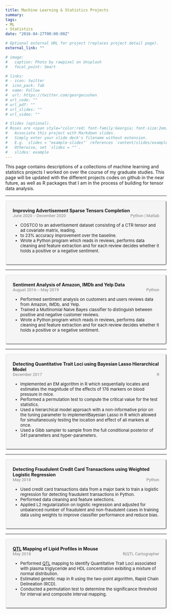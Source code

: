 ```yaml
---
title: Machine Learning & Statistics Projects
summary:     
tags:  
- ML  
- Statistics    
date: "2016-04-27T00:00:00Z"

# Optional external URL for project (replaces project detail page).
external_link: ""

# image:
#   caption: Photo by rawpixel on Unsplash
#   focal_point: Smart

# links:
# - icon: twitter
#  icon_pack: fab
#  name: Follow
#  url: https://twitter.com/georgecushen
# url_code: ""
# url_pdf: ""
# url_slides: ""
# url_video: ""

# Slides (optional).
# Roses are <span style="color:red; font-family:Georgia; font-size:2em;">red.</span>
#   Associate this project with Markdown slides.
#   Simply enter your slide deck's filename without extension.
#   E.g. `slides = "example-slides"` references `content/slides/example-slides.md`.
#   Otherwise, set `slides = ""`.
#   slides: example
---
```

This page contains descriptions of a collections of machine learning and statistics projects I worked on over the course of my graduate studies. This page will be updated with the different projects codes on github in the near future, as well as R packages that I am in the process of building for tensor data analysis.

 <!DOCTYPE html>
<html lang="en">
  <head>
  <style>
      /* The . with the boxed represents that it is a class */
      .boxed {
        border-style: outset;  
        background-color: rgb(245,245,245);
        border-radius: 5px;
        padding: 20px 20px 20px 20px;
        margin-right: 0px;
      }  
    
  </style>
  </head>
  <body>
  <hr>
   <div class="boxed">
    <span style="font-weight: bold;"> Improving Advertisement Sparse Tensors Completion </span>  
    <br><span style="color:grey; font-family:roboto; font-size:13px;"> June 2020 -- December 2020</span> <span style="color:grey; font-family:roboto; font-size:13px;float:right;"> Python | Matlab </span>
    <ul>
    <span style="font-size:13px;">
      <li> COSTCO to an advertisement dataset consisting of a CTR tensor and ad covariate matrix, leading.</li>
      <li> to 23% accuracy improvement over the baseline.</li>
      <li> Wrote a Python program which reads in reviews, performs data cleaning and feature extraction and for each review decides whether it holds a positive or a negative sentiment.</li>
      </span>  
      </ul>
     </div>
  <hr>
   <div class="boxed">
    <span style="font-weight: bold;">Sentiment Analysis of Amazon, IMDb and Yelp Data </span>  
    <br><span style="color:grey; font-family:roboto; font-size:13px;"> August 2016 -- May 2019</span> <span style="color:grey; font-family:roboto; font-size:13px;float:right;"> Python </span>
    <ul>
    <span style="font-size:13px;">
      <li> Performed sentiment analysis on customers and users reviews data from Amazon, IMDb, and Yelp.</li>
      <li> Trained a Multinomial Naive Bayes classifier to distinguish between positive and negative customer reviews.</li>
      <li> Wrote a Python program which reads in reviews, performs data cleaning and feature extraction and for each review decides whether it holds a positive or a negative sentiment.</li>
      </span>  
      </ul>
     </div>
  <hr>
   <div class="boxed">
    <span style="font-weight: bold;">Detecting Quantitative Trait Loci using Bayesian Lasso Hierarchical Model</span>  
    <br><span style="color:grey; font-family:roboto; font-size:13px;"> December 2017 </span> <span style="color:grey; font-family:roboto; font-size:13px;float:right;">  R </span>
    <ul>
    <span style="font-size:13px;">
      <li> Implemented an EM algorithm in R which sequentially locates and estimates the magnitude of the effects of 176 markers on blood pressure in mice.</li>
      <li>  Performed a permutation test to compute the critical value for the test statistics.</li>
      <li>  Used a hierarchical model approach with a non-informative prior on the tuning parameter to implementBayesian Lasso in R which allowed for simultaneously testing the location and effect of all markers at once.</li>
      <li>  Used a Gibb sampler to sample from the full conditional posterior of 341 parameters and hyper-parameters.</li>
      </span>  
      </ul>
     </div>
  <hr>
   <div class="boxed">
    <span style="font-weight: bold;">Detecting Fraudulent Credit Card Transactions using Weighted Logistic Regression</span>  
    <br><span style="color:grey; font-family:roboto; font-size:13px;"> May 2018 </span> <span style="color:grey; font-family:roboto; font-size:13px;float:right;">  Python</span>
    <ul>
    <span style="font-size:13px;">
      <li> Used credit card transactions data from a major bank to train a logistic regression for detecting fraudulent transactions in Python.</li>
      <li> Performed data cleaning and feature selections.</li>
      <li> Applied L2 regularization on logistic regression and adjusted for unbalanced number of fraudulent and non-fraudulent cases in training data using weights to improve classifier performance and reduce bias.</li>
      </span>  
      </ul>
     </div>
  <hr>
    <div class="boxed">
    <span style="font-weight: bold;"><a href=" https://en.wikipedia.org/wiki/Quantitative_trait_locus#:~:text=A%20quantitative%20trait%20locus%20(QTL)%20is%20a%20region%20of%20DNA,often%20found%20on%20different%20chromosomes">QTL</a> Mapping of Lipid Profiles in Mouse</span>  
    <br><span style="color:grey; font-family:roboto; font-size:13px;"> May 2018 </span> <span style="color:grey; font-family:roboto; font-size:13px;float:right;">  R|QTL Cartographer</span>
    <ul>
    <span style="font-size:13px;">
     <li> Performed <a href=" https://en.wikipedia.org/wiki/Quantitative_trait_locus#:~:text=A%20quantitative%20trait%20locus%20(QTL)%20is%20a%20region%20of%20DNA,often%20found%20on%20different%20chromosomes">QTL</a> mapping to identify Quantitative Trait Loci associated with plasma triglyceride and HDL concentration exibiting a mixture of normal distribution.</li>
     <li> Estimated genetic map in R using the two-point algorithm, Rapid Chain Delineation (RCD).</li>
     <li> Conducted a permutation test to determine the significance threshold for interval and composite interval mapping.</li>
      </span>  
      </ul>
     </div>
  </body>
</html>  
